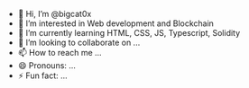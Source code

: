 - 👋 Hi, I’m @bigcat0x
- 👀 I’m interested in Web development and Blockchain
- 🌱 I’m currently learning HTML, CSS, JS, Typescript, Solidity
- 💞️ I’m looking to collaborate on ...
- 📫 How to reach me ...
- 😄 Pronouns: ...
- ⚡ Fun fact: ...

<!---
bigcat0x/bigcat0x is a ✨ special ✨ repository because its `README.md` (this file) appears on your GitHub profile.
You can click the Preview link to take a look at your changes.
--->
